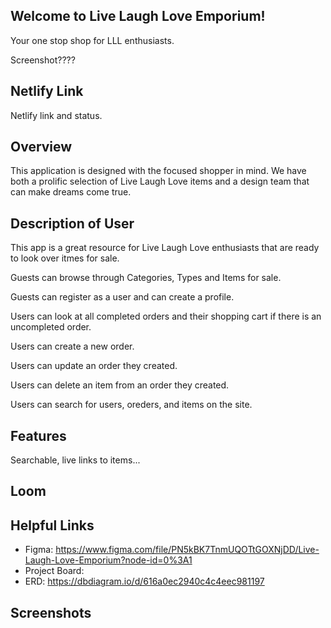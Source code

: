 
## Welcome to Live Laugh Love Emporium!
Your one stop shop for LLL enthusiasts.

Screenshot????

## Netlify Link

Netlify link and status.

## Overview 
This application is designed with the focused shopper in mind. We have both a prolific selection of Live Laugh Love items and a design team that can make dreams come true.

## Description of User 
This app is a great resource for Live Laugh Love enthusiasts that are ready to look over itmes for sale.

Guests can browse through Categories, Types and Items for sale.

Guests can register as a user and can create a profile.

Users can look at all completed orders and their shopping cart if there is an uncompleted order.

Users can create a new order.

Users can update an order they created.

Users can delete an item from an order they created.

Users can search for users, oreders, and items on the site.

## Features

Searchable, live links to items...

## Loom 



## Helpful Links
- Figma: https://www.figma.com/file/PN5kBK7TnmUQOTtGOXNjDD/Live-Laugh-Love-Emporium?node-id=0%3A1
- Project Board: 
- ERD: https://dbdiagram.io/d/616a0ec2940c4c4eec981197

## Screenshots
